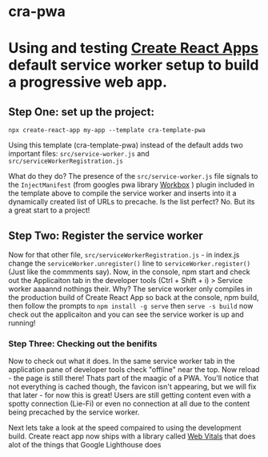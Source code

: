 # cra-pwa

# Using and testing [Create React Apps](https://reactjs.org/docs/create-a-new-react-app.html) default service worker setup to build a progressive web app.

## Step One: set up the project:
`npx create-react-app my-app --template cra-template-pwa`

Using this template (cra-template-pwa) instead of the default adds two important files: `src/service-worker.js` and `src/serviceWorkerRegistration.js`

What do they do? The presence of the `src/service-worker.js` file signals to the `InjectManifest` (from googles pwa library [Workbox](https://developers.google.com/web/tools/workbox/) ) plugin included in the template above to compile the service worker and inserts into it a dynamically created list of URLs to precache. Is the list perfect? No. But its a great start to a project!

## Step Two: Register the service worker
 Now for that other file, `src/serviceWorkerRegistration.js` - in index.js change the `serviceWorker.unregister()` line to `serviceWorker.register()` (Just like the commments say). Now, in the console, npm start and check out the Applicaiton tab in the developer tools (Ctrl + Shift + i) > Service worker aaaannd nothings their. Why? The service worker only compiles in the production build of Create React App so back at the console, npm build, then follow the prompts to  `npm install -g serve` then `serve -s build` now check out the applicaiton and you can see the service worker is up and running! 
 
 ### Step Three: Checking out the benifits

Now to check out what it does. In the same service worker tab in the application pane of developer tools check "offline" near the top. Now reload - the page is still there! Thats part of the maagic of a PWA. You'll notice that not everything is cached though, the favicon isn't appearing, but we will fix that later - for now this is great! Users are still getting content even with a spotty connection (Lie-Fi) or even no connection at all due to the content being precached by the service worker.

Next lets take a look at the speed compaired to using the development build. Create react app now ships with a library called [Web Vitals](https://github.com/GoogleChrome/web-vitals) that does alot of the things that Google Lighthouse does
